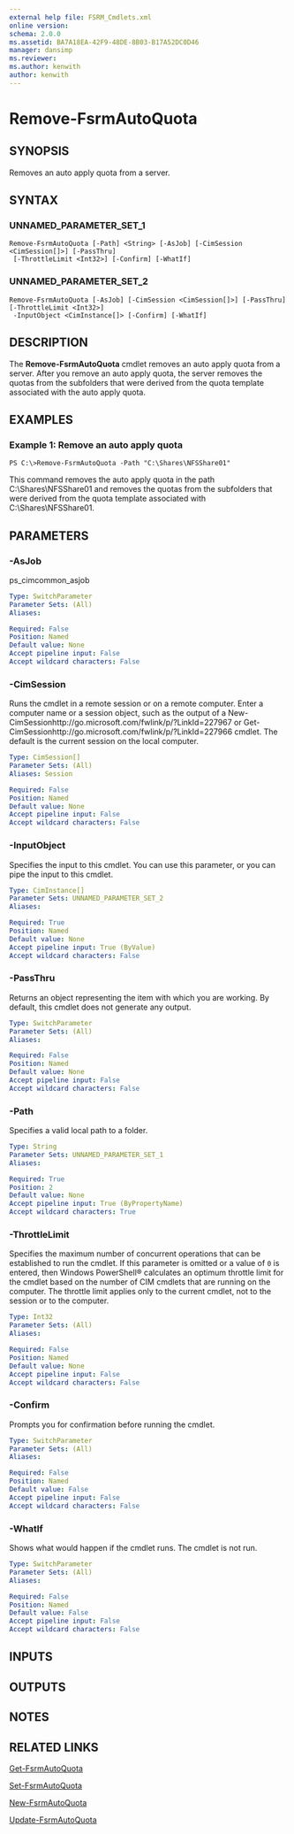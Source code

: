 ```yaml
---
external help file: FSRM_Cmdlets.xml
online version: 
schema: 2.0.0
ms.assetid: BA7A18EA-42F9-48DE-8B03-B17A52DC0D46
manager: dansimp
ms.reviewer:
ms.author: kenwith
author: kenwith
---
```


# Remove-FsrmAutoQuota

## SYNOPSIS
Removes an auto apply quota from a server.

## SYNTAX

### UNNAMED_PARAMETER_SET_1
```
Remove-FsrmAutoQuota [-Path] <String> [-AsJob] [-CimSession <CimSession[]>] [-PassThru]
 [-ThrottleLimit <Int32>] [-Confirm] [-WhatIf]
```

### UNNAMED_PARAMETER_SET_2
```
Remove-FsrmAutoQuota [-AsJob] [-CimSession <CimSession[]>] [-PassThru] [-ThrottleLimit <Int32>]
 -InputObject <CimInstance[]> [-Confirm] [-WhatIf]
```

## DESCRIPTION
The **Remove-FsrmAutoQuota** cmdlet removes an auto apply quota from a server.
After you remove an auto apply quota, the server removes the quotas from the subfolders that were derived from the quota template associated with the auto apply quota.

## EXAMPLES

### Example 1: Remove an auto apply quota
```
PS C:\>Remove-FsrmAutoQuota -Path "C:\Shares\NFSShare01"
```

This command removes the auto apply quota in the path C:\Shares\NFSShare01 and removes the quotas from the subfolders that were derived from the quota template associated with C:\Shares\NFSShare01.

## PARAMETERS

### -AsJob
ps_cimcommon_asjob

```yaml
Type: SwitchParameter
Parameter Sets: (All)
Aliases: 

Required: False
Position: Named
Default value: None
Accept pipeline input: False
Accept wildcard characters: False
```

### -CimSession
Runs the cmdlet in a remote session or on a remote computer.
Enter a computer name or a session object, such as the output of a New-CimSessionhttp://go.microsoft.com/fwlink/p/?LinkId=227967 or Get-CimSessionhttp://go.microsoft.com/fwlink/p/?LinkId=227966 cmdlet.
The default is the current session on the local computer.

```yaml
Type: CimSession[]
Parameter Sets: (All)
Aliases: Session

Required: False
Position: Named
Default value: None
Accept pipeline input: False
Accept wildcard characters: False
```

### -InputObject
Specifies the input to this cmdlet.
You can use this parameter, or you can pipe the input to this cmdlet.

```yaml
Type: CimInstance[]
Parameter Sets: UNNAMED_PARAMETER_SET_2
Aliases: 

Required: True
Position: Named
Default value: None
Accept pipeline input: True (ByValue)
Accept wildcard characters: False
```

### -PassThru
Returns an object representing the item with which you are working.
By default, this cmdlet does not generate any output.

```yaml
Type: SwitchParameter
Parameter Sets: (All)
Aliases: 

Required: False
Position: Named
Default value: None
Accept pipeline input: False
Accept wildcard characters: False
```

### -Path
Specifies a valid local path to a folder.

```yaml
Type: String
Parameter Sets: UNNAMED_PARAMETER_SET_1
Aliases: 

Required: True
Position: 2
Default value: None
Accept pipeline input: True (ByPropertyName)
Accept wildcard characters: True
```

### -ThrottleLimit
Specifies the maximum number of concurrent operations that can be established to run the cmdlet.
If this parameter is omitted or a value of `0` is entered, then Windows PowerShell® calculates an optimum throttle limit for the cmdlet based on the number of CIM cmdlets that are running on the computer.
The throttle limit applies only to the current cmdlet, not to the session or to the computer.

```yaml
Type: Int32
Parameter Sets: (All)
Aliases: 

Required: False
Position: Named
Default value: None
Accept pipeline input: False
Accept wildcard characters: False
```

### -Confirm
Prompts you for confirmation before running the cmdlet.

```yaml
Type: SwitchParameter
Parameter Sets: (All)
Aliases: 

Required: False
Position: Named
Default value: False
Accept pipeline input: False
Accept wildcard characters: False
```

### -WhatIf
Shows what would happen if the cmdlet runs.
The cmdlet is not run.

```yaml
Type: SwitchParameter
Parameter Sets: (All)
Aliases: 

Required: False
Position: Named
Default value: False
Accept pipeline input: False
Accept wildcard characters: False
```

## INPUTS

## OUTPUTS

## NOTES

## RELATED LINKS

[Get-FsrmAutoQuota](./Get-FsrmAutoQuota.md)

[Set-FsrmAutoQuota](./Set-FsrmAutoQuota.md)

[New-FsrmAutoQuota](./New-FsrmAutoQuota.md)

[Update-FsrmAutoQuota](./Update-FsrmAutoQuota.md)

